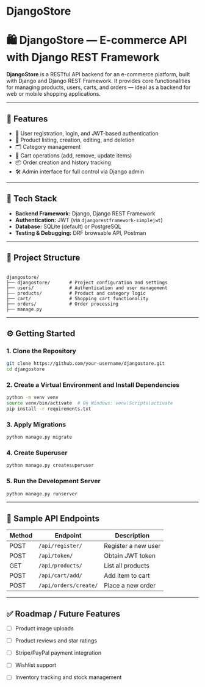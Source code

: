 # DjangoStore

# 🛍️ DjangoStore — E-commerce API with Django REST Framework

**DjangoStore** is a RESTful API backend for an e-commerce platform, built with Django and Django REST Framework. It provides core functionalities for managing products, users, carts, and orders — ideal as a backend for web or mobile shopping applications.

---

## 🚀 Features

- 🔐 User registration, login, and JWT-based authentication
- 🛒 Product listing, creation, editing, and deletion
- 🗂️ Category management
- 🧺 Cart operations (add, remove, update items)
- 📦 Order creation and history tracking
- 🛠️ Admin interface for full control via Django admin

---

## 🧰 Tech Stack

- **Backend Framework:** Django, Django REST Framework
- **Authentication:** JWT (via `djangorestframework-simplejwt`)
- **Database:** SQLite (default) or PostgreSQL
- **Testing & Debugging:** DRF browsable API, Postman

---

## 📁 Project Structure

```

djangostore/
├── djangostore/       # Project configuration and settings
├── users/             # Authentication and user management
├── products/          # Product and category logic
├── cart/              # Shopping cart functionality
├── orders/            # Order processing
├── manage.py

````

---

## ⚙️ Getting Started

### 1. Clone the Repository

```bash
git clone https://github.com/your-username/djangostore.git
cd djangostore
````

### 2. Create a Virtual Environment and Install Dependencies

```bash
python -m venv venv
source venv/bin/activate  # On Windows: venv\Scripts\activate
pip install -r requirements.txt
```

### 3. Apply Migrations

```bash
python manage.py migrate
```

### 4. Create Superuser

```bash
python manage.py createsuperuser
```

### 5. Run the Development Server

```bash
python manage.py runserver
```

---

## 🔌 Sample API Endpoints

| Method | Endpoint              | Description         |
| ------ | --------------------- | ------------------- |
| POST   | `/api/register/`      | Register a new user |
| POST   | `/api/token/`         | Obtain JWT token    |
| GET    | `/api/products/`      | List all products   |
| POST   | `/api/cart/add/`      | Add item to cart    |
| POST   | `/api/orders/create/` | Place a new order   |

---

## ✅ Roadmap / Future Features

* [ ] Product image uploads
* [ ] Product reviews and star ratings
* [ ] Stripe/PayPal payment integration
* [ ] Wishlist support
* [ ] Inventory tracking and stock management

